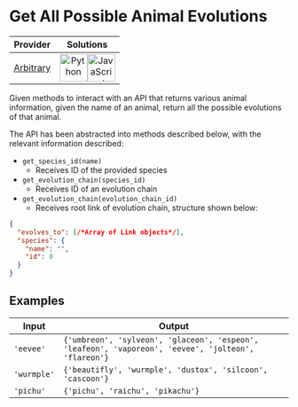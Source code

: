 # Get All Possible Animal Evolutions

<!-- INFO TABLE BEGIN -->

| Provider                                          | Solutions                                                                                                                                                                                                                                                                                                    |
| :-----------------------------------------------: | :----------------------------------------------------------------------------------------------------------------------------------------------------------------------------------------------------------------------------------------------------------------------------------------------------------: |
| [Arbitrary](../../../docs/providers/Arbitrary.md) | [<img src="https://res.cloudinary.com/rascaltwo/image/upload/v1631924087/python_xzdlti.svg" alt="Python" title="Python" width="50" />](solve.py)[<img src="https://res.cloudinary.com/rascaltwo/image/upload/v1631924076/javascript_ehszr7.svg" alt="JavaScript" title="JavaScript" width="50" />](solve.js) |

<!-- INFO TABLE END -->

Given methods to interact with an API that returns various animal information, given the name of an animal, return all the possible evolutions of that animal.

The API has been abstracted into methods described below, with the relevant information described:

- `get_species_id(name)`
  - Receives ID of the provided species
- `get_evolution_chain(species_id)`
  - Receives ID of an evolution chain
- `get_evolution_chain(evolution_chain_id)`
  - Receives root link of evolution chain, structure shown below:

```json
{
  "evolves_to": [/*Array of Link objects*/],
  "species": {
    "name": "",
    "id": 0
  }
}
```

## Examples

| Input       | Output                                                                                              |
| ----------- | --------------------------------------------------------------------------------------------------- |
| `'eevee'`   | `{'umbreon', 'sylveon', 'glaceon', 'espeon', 'leafeon', 'vaporeon', 'eevee', 'jolteon', 'flareon'}` |
| `'wurmple'` | `{'beautifly', 'wurmple', 'dustox', 'silcoon', 'cascoon'}`                                          |
| `'pichu'`   | `{'pichu', 'raichu', 'pikachu'}`                                                                    |
